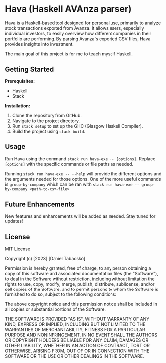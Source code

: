 # Hava (Haskell AVAnza parser)

Hava is a Haskell-based tool designed for personal use, primarily to analyze
stock transactions exported from Avanza. It allows users, especially individual
investors, to easily overview how different companies in their portfolio are
performing. By parsing Avanza's exported CSV files, Hava provides insights
into investment.

The main goal of this project is for me to teach myself Haskell.

## Getting Started

**Prerequisites:**
- Haskell
- Stack

**Installation:**
1. Clone the repository from GitHub.
2. Navigate to the project directory.
3. Run `stack setup` to set up the GHC (Glasgow Haskell Compiler).
4. Build the project using `stack build`.

## Usage
Run Hava using the command `stack run hava-exe -- [options]`. Replace
`[options]` with the specific commands or file paths as needed. 


Running `stack run hava-exe -- --help` will provide the different options and
the arguments needed for those options. One of the more useful commands is
`group-by-company` which can be ran with `stack run hava-exe --
group-by-company <path-to-csv-file>`

## Future Enhancements
New features and enhancements will be added as needed. Stay tuned for updates!

## License
MIT License

Copyright (c) [2023] [Daniel Tabacskó]

Permission is hereby granted, free of charge, to any person obtaining a copy
of this software and associated documentation files (the "Software"), to deal
in the Software without restriction, including without limitation the rights
to use, copy, modify, merge, publish, distribute, sublicense, and/or sell
copies of the Software, and to permit persons to whom the Software is
furnished to do so, subject to the following conditions:

The above copyright notice and this permission notice shall be included in all
copies or substantial portions of the Software.

THE SOFTWARE IS PROVIDED "AS IS", WITHOUT WARRANTY OF ANY KIND, EXPRESS OR
IMPLIED, INCLUDING BUT NOT LIMITED TO THE WARRANTIES OF MERCHANTABILITY,
FITNESS FOR A PARTICULAR PURPOSE AND NONINFRINGEMENT. IN NO EVENT SHALL THE
AUTHORS OR COPYRIGHT HOLDERS BE LIABLE FOR ANY CLAIM, DAMAGES OR OTHER
LIABILITY, WHETHER IN AN ACTION OF CONTRACT, TORT OR OTHERWISE, ARISING FROM,
OUT OF OR IN CONNECTION WITH THE SOFTWARE OR THE USE OR OTHER DEALINGS IN THE
SOFTWARE.
